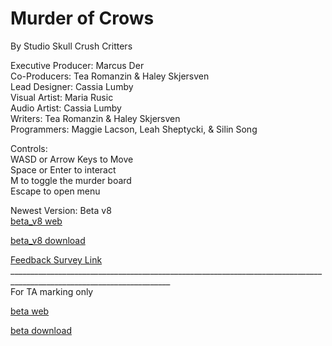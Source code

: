 # Murder of Crows
By Studio Skull Crush Critters

Executive Producer: Marcus Der <br>
Co-Producers: Tea Romanzin & Haley Skjersven <br>
Lead Designer: Cassia Lumby <br>
Visual Artist: Maria Rusic <br>
Audio Artist: Cassia Lumby <br>
Writers: Tea Romanzin & Haley Skjersven <br>
Programmers: Maggie Lacson, Leah Sheptycki, & Silin Song <br>

Controls: <br>
WASD or Arrow Keys to Move <br>
Space or Enter to  interact <br>
M to toggle the murder board <br>
Escape to open menu <br>

Newest Version: Beta v8 <br>
[beta_v8 web](Beta_v8/index.html) 

[beta_v8 download](Beta_v8.zip)

[Feedback Survey Link](https://forms.gle/oMmyLdE5KPADKDsz9)<br>
______________________________________________________________________________________________________________________ <br>
For TA marking only

[beta web](Beta_v2/index.html) 

[beta download](Beta_v2.zip)
